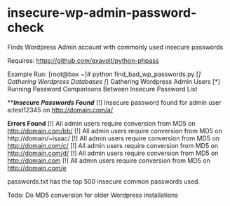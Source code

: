 insecure-wp-admin-password-check
================================

Finds Wordpress Admin account with commonly used insecure passwords

Requires:
https://github.com/exavolt/python-phpass

Example Run:
[root@box ~]# python find_bad_wp_passwords.py 
[*] Gathering Wordpress Databases
[*] Gathering Wordpress Admin Users
[*] Running Password Comparisons Between Insecure Password List

*******************************Insecure Passwords Found*****************************
[!] Insecure password found for admin user a:test12345 on http://domain.com/a/

************************************Errors Found************************************
[!] All admin users require conversion from MD5 on http://domain.com/bb/
[!] All admin users require conversion from MD5 on http://domain/~isaac/
[!] All admin users require conversion from MD5 on http://domain.com/c/
[!] All admin users require conversion from MD5 on http://domain.com/d/
[!] All admin users require conversion from MD5 on http://domain.com
[!] All admin users require conversion from MD5 on http://domain.com/e

passwords.txt has the top 500 insecure common passwords used.

Todo:
Do MD5 conversion for older Wordpress installations



